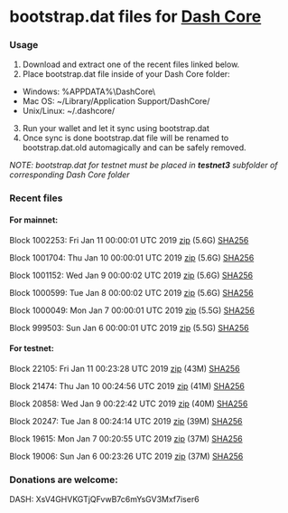 # bootstrap.dat files for [Dash Core](https://www.dash.org)

### Usage

1. Download and extract one of the recent files linked below.
2. Place bootstrap.dat file inside of your Dash Core folder:
 - Windows: %APPDATA%\DashCore\
 - Mac OS: ~/Library/Application Support/DashCore/
 - Unix/Linux: ~/.dashcore/
3. Run your wallet and let it sync using bootstrap.dat
4. Once sync is done bootstrap.dat file will be renamed to bootstrap.dat.old automagically and can be safely removed.

_NOTE: bootstrap.dat for testnet must be placed in **testnet3** subfolder of corresponding Dash Core folder_

### Recent files

#### For mainnet:

Block 1002253: Fri Jan 11 00:00:01 UTC 2019 [zip](https://dash-bootstrap.ams3.digitaloceanspaces.com/mainnet/2019-01-11/bootstrap.dat.zip) (5.6G) [SHA256](https://dash-bootstrap.ams3.digitaloceanspaces.com/mainnet/2019-01-11/sha256.txt)

Block 1001704: Thu Jan 10 00:00:01 UTC 2019 [zip](https://dash-bootstrap.ams3.digitaloceanspaces.com/mainnet/2019-01-10/bootstrap.dat.zip) (5.6G) [SHA256](https://dash-bootstrap.ams3.digitaloceanspaces.com/mainnet/2019-01-10/sha256.txt)

Block 1001152: Wed Jan  9 00:00:02 UTC 2019 [zip](https://dash-bootstrap.ams3.digitaloceanspaces.com/mainnet/2019-01-09/bootstrap.dat.zip) (5.6G) [SHA256](https://dash-bootstrap.ams3.digitaloceanspaces.com/mainnet/2019-01-09/sha256.txt)

Block 1000599: Tue Jan  8 00:00:02 UTC 2019 [zip](https://dash-bootstrap.ams3.digitaloceanspaces.com/mainnet/2019-01-08/bootstrap.dat.zip) (5.6G) [SHA256](https://dash-bootstrap.ams3.digitaloceanspaces.com/mainnet/2019-01-08/sha256.txt)

Block 1000049: Mon Jan  7 00:00:01 UTC 2019 [zip](https://dash-bootstrap.ams3.digitaloceanspaces.com/mainnet/2019-01-07/bootstrap.dat.zip) (5.5G) [SHA256](https://dash-bootstrap.ams3.digitaloceanspaces.com/mainnet/2019-01-07/sha256.txt)

Block 999503: Sun Jan  6 00:00:01 UTC 2019 [zip](https://dash-bootstrap.ams3.digitaloceanspaces.com/mainnet/2019-01-06/bootstrap.dat.zip) (5.5G) [SHA256](https://dash-bootstrap.ams3.digitaloceanspaces.com/mainnet/2019-01-06/sha256.txt)


#### For testnet:

Block 22105: Fri Jan 11 00:23:28 UTC 2019 [zip](https://dash-bootstrap.ams3.digitaloceanspaces.com/testnet/2019-01-11/bootstrap.dat.zip) (43M) [SHA256](https://dash-bootstrap.ams3.digitaloceanspaces.com/testnet/2019-01-11/sha256.txt)

Block 21474: Thu Jan 10 00:24:56 UTC 2019 [zip](https://dash-bootstrap.ams3.digitaloceanspaces.com/testnet/2019-01-10/bootstrap.dat.zip) (41M) [SHA256](https://dash-bootstrap.ams3.digitaloceanspaces.com/testnet/2019-01-10/sha256.txt)

Block 20858: Wed Jan  9 00:22:42 UTC 2019 [zip](https://dash-bootstrap.ams3.digitaloceanspaces.com/testnet/2019-01-09/bootstrap.dat.zip) (40M) [SHA256](https://dash-bootstrap.ams3.digitaloceanspaces.com/testnet/2019-01-09/sha256.txt)

Block 20247: Tue Jan  8 00:24:14 UTC 2019 [zip](https://dash-bootstrap.ams3.digitaloceanspaces.com/testnet/2019-01-08/bootstrap.dat.zip) (39M) [SHA256](https://dash-bootstrap.ams3.digitaloceanspaces.com/testnet/2019-01-08/sha256.txt)

Block 19615: Mon Jan  7 00:20:55 UTC 2019 [zip](https://dash-bootstrap.ams3.digitaloceanspaces.com/testnet/2019-01-07/bootstrap.dat.zip) (37M) [SHA256](https://dash-bootstrap.ams3.digitaloceanspaces.com/testnet/2019-01-07/sha256.txt)

Block 19006: Sun Jan  6 00:23:26 UTC 2019 [zip](https://dash-bootstrap.ams3.digitaloceanspaces.com/testnet/2019-01-06/bootstrap.dat.zip) (37M) [SHA256](https://dash-bootstrap.ams3.digitaloceanspaces.com/testnet/2019-01-06/sha256.txt)


### Donations are welcome:

DASH: XsV4GHVKGTjQFvwB7c6mYsGV3Mxf7iser6
